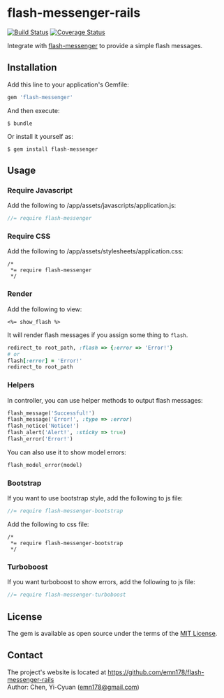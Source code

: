 # flash-messenger-rails

[![Build Status](https://api.travis-ci.org/emn178/flash-messenger-rails.png)](https://travis-ci.org/emn178/flash-messenger-rails)
[![Coverage Status](https://coveralls.io/repos/emn178/flash-messenger-rails/badge.svg?branch=master)](https://coveralls.io/r/emn178/flash-messenger-rails?branch=master)

Integrate with [flash-messenger](https://github.com/emn178/flash-messenger) to provide a simple flash messages. 

## Installation

Add this line to your application's Gemfile:

```ruby
gem 'flash-messenger'
```

And then execute:

    $ bundle

Or install it yourself as:

    $ gem install flash-messenger

## Usage

### Require Javascript
Add the following to /app/assets/javascripts/application.js:
```JavaScript
//= require flash-messenger
```

### Require CSS
Add the following to /app/assets/stylesheets/application.css:
```
/*
 *= require flash-messenger
 */
```

### Render
Add the following to view:
```
<%= show_flash %>
```
It will render flash messages if you assign some thing to `flash`.
```ruby
redirect_to root_path, :flash => {:error => 'Error!'}
# or
flash[:error] = 'Error!'
redirect_to root_path
```

### Helpers
In controller, you can use helper methods to output flash messages:
```ruby
flash_message('Successful!')
flash_message('Error!', :type => :error)
flash_notice('Notice!')
flash_alert('Alert!', :sticky => true)
flash_error('Error!')
```
You can also use it to show model errors:
```ruby
flash_model_error(model)
```

### Bootstrap
If you want to use bootstrap style, add the following to js file:
```JavaScript
//= require flash-messenger-bootstrap
```
Add the following to css file:
```
/*
 *= require flash-messenger-bootstrap
 */
```

### Turboboost
If you want turboboost to show errors, add the following to js file:
```JavaScript
//= require flash-messenger-turboboost
```

## License

The gem is available as open source under the terms of the [MIT License](http://opensource.org/licenses/MIT).

## Contact
The project's website is located at https://github.com/emn178/flash-messenger-rails  
Author: Chen, Yi-Cyuan (emn178@gmail.com)
